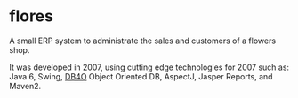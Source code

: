 # flores

A small ERP system to administrate the sales and customers of a flowers shop.

It was developed in 2007, using cutting edge technologies for 2007 such as: Java 6, Swing, [DB4O](https://en.wikipedia.org/wiki/Db4o) Object Oriented DB, AspectJ, Jasper Reports, and Maven2.
